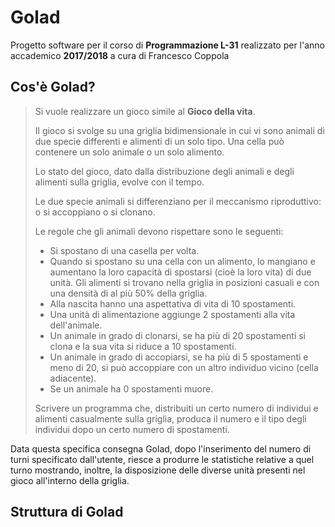 # Golad
Progetto software per il corso di **Programmazione L-31** realizzato per l'anno accademico **2017/2018** a cura di Francesco Coppola

## Cos'è Golad?
> Si vuole realizzare un gioco simile al **Gioco della vita**.
>
> Il gioco si svolge su una griglia bidimensionale in cui vi sono animali di due specie differenti e alimenti di un solo tipo. Una cella può contenere un solo animale o un solo alimento.
> 
> Lo stato del gioco, dato dalla distribuzione degli animali e degli alimenti sulla griglia, evolve con il tempo.
>
> Le due specie animali si differenziano per il meccanismo riproduttivo: o si accoppiano o si clonano.
>
> Le regole che gli animali devono rispettare sono le seguenti:
>
>- Si spostano di una casella per volta.
>- Quando si spostano su una cella con un alimento, lo mangiano e aumentano la loro capacità di spostarsi (cioè la loro vita) di due unità. Gli alimenti si trovano nella griglia in posizioni casuali e con una densità di al più 50% della griglia.
>- Alla nascita hanno una aspettativa di vita di 10 spostamenti.
>- Una unità di alimentazione aggiunge 2 spostamenti alla vita dell'animale.
>- Un animale in grado di clonarsi, se ha più di 20 spostamenti si clona e la sua vita si riduce a 10 spostamenti.
>- Un animale in grado di accopiarsi, se ha più di 5 spostamenti e meno di 20, si può accoppiare con un altro individuo vicino (cella adiacente).
>- Se un animale ha 0 spostamenti muore.
>
> Scrivere un programma che, distribuiti un certo numero di individui e alimenti casualmente sulla griglia, produca il numero e il tipo degli individui dopo un certo numero di spostamenti.

Data questa specifica consegna Golad, dopo l'inserimento del numero di turni specificato dall'utente, riesce a produrre le statistiche relative a quel turno mostrando, inoltre, la disposizione delle diverse unità presenti nel gioco all'interno della griglia.

## Struttura di Golad

